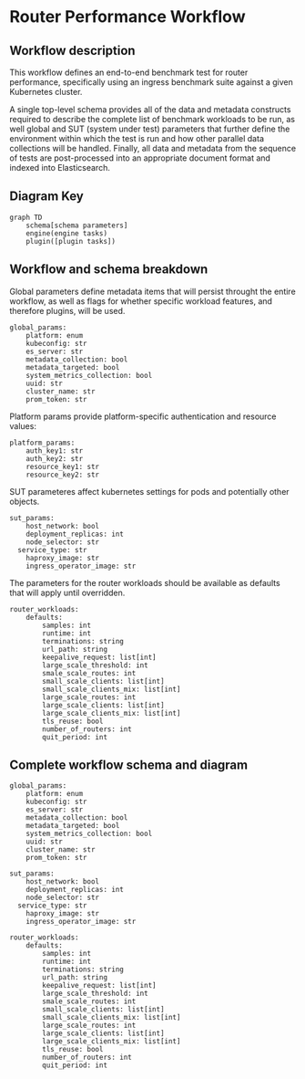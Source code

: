 # Router Performance Workflow

## Workflow description

This workflow defines an end-to-end benchmark test for router performance, specifically using an ingress benchmark suite against a given Kubernetes cluster. 

A single top-level schema provides all of the data and metadata constructs required to describe the complete list of benchmark workloads to be run, as well global and SUT (system under test) parameters
that further define the environment within which the test is run and how other parallel data collections will be handled. Finally, all data and metadata from the sequence
of tests are post-processed into an appropriate document format and indexed into Elasticsearch.

## Diagram Key
```mermaid
graph TD
	schema[schema parameters]
	engine(engine tasks)
	plugin([plugin tasks])
```

## Workflow and schema breakdown

Global parameters define metadata items that will persist throught the entire workflow, as well as flags for whether specific workload features, and therefore plugins, will be used.

```
global_params:
	platform: enum
	kubeconfig: str
	es_server: str
	metadata_collection: bool
	metadata_targeted: bool
	system_metrics_collection: bool
	uuid: str
	cluster_name: str
	prom_token: str
```

Platform params provide platform-specific authentication and resource values:

```
platform_params:
	auth_key1: str
	auth_key2: str
	resource_key1: str
	resource_key2: str
```

SUT parameteres affect kubernetes settings for pods and potentially other objects.

```
sut_params:
	host_network: bool
	deployment_replicas: int
	node_selector: str
  service_type: str
	haproxy_image: str
	ingress_operator_image: str
```

The parameters for the router workloads should be available as defaults that will apply until overridden.

```
router_workloads:
	defaults:
		samples: int
		runtime: int
		terminations: string
		url_path: string
		keepalive_request: list[int]
		large_scale_threshold: int
		smale_scale_routes: int
		small_scale_clients: list[int]
		small_scale_clients_mix: list[int]
		large_scale_routes: int
		large_scale_clients: list[int]
		large_scale_clients_mix: list[int]
		tls_reuse: bool
		number_of_routers: int
		quit_period: int
```

## Complete workflow schema and diagram

```
global_params:
	platform: enum
	kubeconfig: str
	es_server: str
	metadata_collection: bool
	metadata_targeted: bool
	system_metrics_collection: bool
	uuid: str
	cluster_name: str
	prom_token: str

sut_params:
	host_network: bool
	deployment_replicas: int
	node_selector: str
  service_type: str
	haproxy_image: str
	ingress_operator_image: str

router_workloads:
	defaults:
		samples: int
		runtime: int
		terminations: string
		url_path: string
		keepalive_request: list[int]
		large_scale_threshold: int
		smale_scale_routes: int
		small_scale_clients: list[int]
		small_scale_clients_mix: list[int]
		large_scale_routes: int
		large_scale_clients: list[int]
		large_scale_clients_mix: list[int]
		tls_reuse: bool
		number_of_routers: int
		quit_period: int
```
